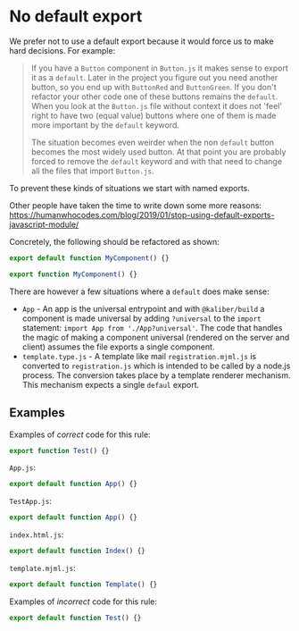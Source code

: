 # No default export

We prefer not to use a default export because it would force us to make hard decisions. For example:

> If you have a `Button` component in `Button.js` it makes sense to export it as a `default`. Later in the project you figure out you need another button, so you end up with `ButtonRed` and `ButtonGreen`. If you don't refactor your other code one of these buttons remains the `default`. When you look at the `Button.js` file without context it does not 'feel' right to have two (equal value) buttons where one of them is made more important by the `default` keyword.
>
> The situation becomes even weirder when the non `default` button becomes the most widely used button. At that point you are probably forced to remove the `default` keyword and with that need to change all the files that import `Button.js`.

To prevent these kinds of situations we start with named exports.

Other people have taken the time to write down some more reasons: https://humanwhocodes.com/blog/2019/01/stop-using-default-exports-javascript-module/

Concretely, the following should be refactored as shown:

```jsx
export default function MyComponent() {}
```

```jsx
export function MyComponent() {}
```

There are however a few situations where a `default` does make sense:

- `App` - An app is the universal entrypoint and with `@kaliber/build` a component is made universal by adding `?universal` to the `import` statement: `import App from './App?universal'`. The code that handles the magic of making a component universal (rendered on the server and client) assumes the file exports a single component.
- `template.type.js` - A template like mail `registration.mjml.js` is converted to `registration.js` which is intended to be called by a node.js process. The conversion takes place by a template renderer mechanism. This mechanism expects a single `defaul` export.

## Examples

Examples of *correct* code for this rule:

```js
export function Test() {}
```
`App.js`:
```js
export default function App() {}
```
`TestApp.js`:
```js
export default function App() {}
```
`index.html.js`:
```js
export default function Index() {}
```
`template.mjml.js`:
```js
export default function Template() {}
```

Examples of *incorrect* code for this rule:

```js
export default function Test() {}
```

